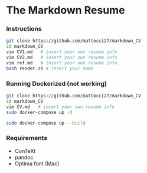 The Markdown Resume
===================

### Instructions 

```bash
git clone https://github.com/mattocci27/markdown_CV
cd markdown_CV
vim CV1.md   # insert your own resume info
vim CV2.md   # insert your own resume info
vim ref.md   # insert your own resume info
bash render.sh # insert your name
```

### Running Dockerized (not working)

```bash
git clone https://github.com/mattocci27/markdown_CV
cd markdown_CV
vim CV.md   # insert your own resume info
sudo docker-compose up -d

sudo docker-compose up --build
```

### Requirements

 * ConTeXt
 * pandoc
 * Optima font (Mac)
